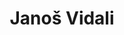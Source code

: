 ---
SICRIS: 15295
draft: false
fixName: janoš_vidali
lab: Laboratory for Cryptography and Computer Security
labPos: Laboratory Member
location: null
mailInfo: janos.vidali@fri.uni-lj.si
officeHours: null
profName: Assist. Janoš Vidali, PhD
profTitle: Collaborator
telephoneInfo: null
title: Janoš Vidali
---